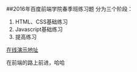 
##2016年百度前端学院春季班练习题
分为三个阶段：
  1. HTML、CSS基础练习  
  2. Javascript基础练习  
  3. 提高练习  


[在线演示地址](http://sungd.github.io/ife201x)

在前端的路上前进，哈哈


